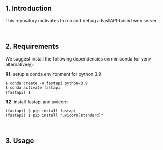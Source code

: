 ## 1. Introduction

This repository motivates to run and debug a FastAPI-based web server.

<br>

## 2. Requirements

We suggest install the following dependencies on miniconda (or venv alternatively).

**R1.** setup a conda environment for python 3.9
```shell
$ conda create -n fastapi python=3.9
$ conda activate fastapi
(fastapi) $
```

**R2.** install fastapi and uvicorn
```shell
(fastapi) $ pip install fastapi
(fastapi) $ pip install "uvicorn[standard]"
```

<br>

## 3. Usage



